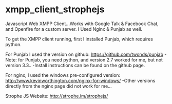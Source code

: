 xmpp_client_strophejs
=====================

Javascript Web XMPP Client...Works with Google Talk &amp; Facebook Chat, and Openfire for a custom server.
I Used Nginx &amp; Punjab as well.

To get the XMPP client running, first I installed Punjab, which requires python. 

For Punjab I used the version on github: https://github.com/twonds/punjab
-Note: for Punjab, you need python, and version 2.7 worked for me, but not version 3.3..
-Install instructions can be found on the github page.

For nginx, I used the windows pre-configured version: http://www.kevinworthington.com/nginx-for-windows/
-Other versions directly from the nginx page did not work for me...

Strophe JS Website: http://strophe.im/strophejs/

